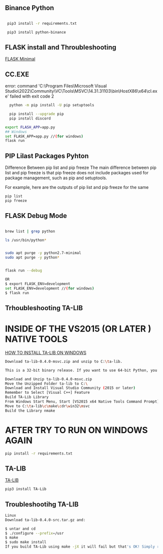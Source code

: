## Binance Python
```bash

 pip3 install -r requirements.txt

 pip3 install python-binance
```


## FLASK install and Throubleshooting
[FLASK Minimal](https://flask.palletsprojects.com/en/1.1.x/quickstart/)

## CC.EXE
error: command 'C:\\Program Files\\Microsoft Visual Studio\\2022\\Community\\VC\\Tools\\MSVC\\14.31.31103\\bin\\HostX86\\x64\\cl.exe' failed with exit code 2
```bash
  python -m pip install -U pip setuptools

  pip install --upgrade pip
  pip install discord

```

```bash
export FLASH_APP=app.py
## Windows 
set FLASK_APP=app.py //(for windows)
flask run
```

## PIP Lilast Packages Pyhton
Difference Between pip list and pip freeze
The main difference between pip list and pip freeze is that pip freeze does not include packages used for package management, such as pip and setuptools.

For example, here are the outputs of pip list and pip freeze for the same
```bash
pip list
pip freeze
```


## FLASK Debug Mode
```bash

brew list | grep python

ls /usr/bin/python*


sudo apt purge -y python2.7-minimal
sudo apt purge -y python*


flask run --debug

OR
$ export FLASK_ENV=development
set FLASK_ENV=development //(for windows)
$ flask run
```

## Trhoubleshooting TA-LIB


# INSIDE OF THE VS2015 (OR LATER ) NATIVE TOOLS
[HOW TO INSTALL TA-LIB ON WINDOWS](https://pypi.org/project/TA-Lib/)

```bash
Download ta-lib-0.4.0-msvc.zip and unzip to C:\ta-lib.

This is a 32-bit binary release. If you want to use 64-bit Python, you will need to build a 64-bit version of the library. Some unofficial (and unsupported) instructions for building on 64-bit Windows 10, here for reference:

Download and Unzip ta-lib-0.4.0-msvc.zip
Move the Unzipped Folder ta-lib to C:\
Download and Install Visual Studio Community (2015 or later)
Remember to Select [Visual C++] Feature
Build TA-Lib Library
From Windows Start Menu, Start [VS2015 x64 Native Tools Command Prompt]
Move to C:\ta-lib\c\make\cdr\win32\msvc
Build the Library nmake
```

# AFTER TRY TO RUN ON WINDOWS AGAIN
```bash
pip install -r requirements.txt
```



## TA-LIB
[TA-LIB](https://ta-lib.github.io/ta-lib-python/install.html)
```bash
pip3 install TA-Lib
```

## Troubleshootihg TA-LIB
```bash
Linux
Download ta-lib-0.4.0-src.tar.gz and:

$ untar and cd
$ ./configure --prefix=/usr
$ make
$ sudo make install
If you build TA-Lib using make -jX it will fail but that's OK! Simply rerun make -jX followed by [sudo] make install.

```